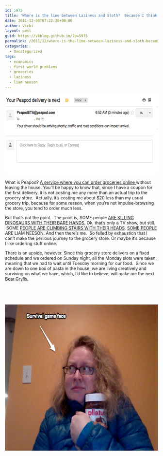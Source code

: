```yaml
---
id: 5975
title: 'Where is the line between Laziness and Sloth?  Because I think I&#8217;ve crossed it with two words: online groceries.'
date: 2011-12-06T07:22:38+00:00
author: Vicki
layout: post
guid: https://vkblog.github.io/?p=5975
permalink: /2011/12/where-is-the-line-between-laziness-and-sloth-because-i-think-ive-crossed-it-with-two-words-online-groceries/
categories:
  - Uncategorized
tags:
  - economics
  - first world problems
  - groceries
  - laziness
  - liam neeson
---
```

[<img class="aligncenter size-full wp-image-5976" title="Screen shot 2011-12-06 at 6.56.40 AM-2" src="https://raw.githubusercontent.com/vkblog/vkblog.github.io/master/public/img/2011/12/Screen-shot-2011-12-06-at-6.56.40-AM-2.png" alt="" width="652" height="264" />](https://raw.githubusercontent.com/vkblog/vkblog.github.io/master/public/img/2011/12/Screen-shot-2011-12-06-at-6.56.40-AM-2.png)

What is Peapod? <a href="http://www.peapod.com/" target="_blank">A service where you can order groceries online </a>without leaving the house. You&#8217;ll be happy to know that, since I have a coupon for the first delivery, it is not costing me any more than an actual trip to the grocery store.  Actually, it&#8217;s costing me about $20 less than my usual grocery trip, because for some reason, when you&#8217;re not impulse-browsing the store, you tend to order much less.

But that&#8217;s not the point.  The point is, SOME people <a href="http://www.youtube.com/watch?v=heBMeIS4WKk" target="_blank">ARE KILLING DINOSAURS WITH THEIR BARE HANDS.</a> Ok, that&#8217;s only a TV show, but still.  SOME <a href="http://www.youtube.com/watch?v=Xnq2SopOQh0" target="_blank">PEOPLE ARE CLIMBING STAIRS WITH THEIR HEADS</a>. <a href="http://www.youtube.com/watch?v=EVXLzcaMObg" target="_blank">SOME PEOPLE </a>ARE LIAM NEESON. And then there&#8217;s me.  So felled by exhaustion that I can&#8217;t make the perilous journey to the grocery store. Or maybe it&#8217;s because I like ordering stuff online.

There is an upside, however. Since this grocery store delivers on a fixed schedule and we ordered on Sunday night, all the Monday slots were taken, meaning that we had to wait until Tuesday morning for our food.  Since we are down to one box of pasta in the house, we are living creatively and surviving on what we have, which, I&#8217;d like to believe, will make me the next <a href="http://www.youtube.com/watch?v=QuB3kr3ckYE" target="_blank">Bear Grylls.</a>

&nbsp;

&nbsp;

[<img class="aligncenter size-full wp-image-5978" title="Photo on 2011-12-06 at 07.19 #2" src="https://raw.githubusercontent.com/vkblog/vkblog.github.io/master/public/img/2011/12/Photo-on-2011-12-06-at-07.19-2.png" alt="" width="640" height="480" />](https://raw.githubusercontent.com/vkblog/vkblog.github.io/master/public/img/2011/12/Photo-on-2011-12-06-at-07.19-2.png)